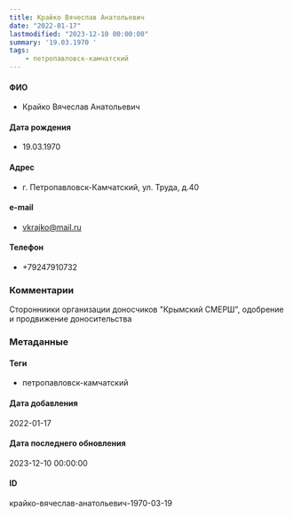 ```yaml
---
title: Крайко Вячеслав Анатольевич
date: "2022-01-17"
lastmodified: "2023-12-10 00:00:00"
summary: '19.03.1970 '
tags: 
    - петропавловск-камчатский
---
```

<!--# pp1-->
<!--## Фигурант-->
<!--### Личные данные-->
#### ФИО
- Крайко Вячеслав Анатольевич
#### Дата рождения
- 19.03.1970
#### Адрес
- г. Петропавловск-Камчатский, ул. Труда, д.40
#### e-mail
- vkrajko@mail.ru
#### Телефон
- +79247910732
### Комментарии
Сторонниики организации доносчиков "Крымский СМЕРШ", одобрение и продвижение доносительства
### Метаданные
#### Теги
- петропавловск-камчатский
#### Дата добавления
2022-01-17
#### Дата последнего обновления
2023-12-10 00:00:00
#### ID
крайко-вячеслав-анатольевич-1970-03-19
<!--## END;-->
